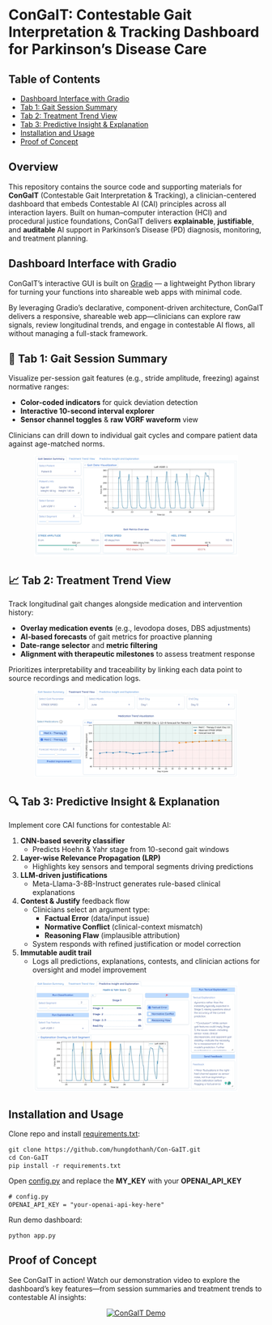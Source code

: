 
# ConGaIT: Contestable Gait Interpretation & Tracking Dashboard for Parkinson’s Disease Care


## Table of Contents

- [Dashboard Interface with Gradio](#dashboard-interface-with-gradio) 
- [Tab 1: Gait Session Summary](#tab-1-gait-session-summary)  
- [Tab 2: Treatment Trend View](#tab-2-treatment-trend-view)  
- [Tab 3: Predictive Insight & Explanation](#tab-3-predictive-insight--explanation)  
- [Installation and Usage](#installation-and-usage)
- [Proof of Concept](proof-of-concept)


## Overview

This repository contains the source code and supporting materials for **ConGaIT** (Contestable Gait Interpretation & Tracking), a clinician-centered dashboard that embeds Contestable AI (CAI) principles across all interaction layers. Built on human–computer interaction (HCI) and procedural justice foundations, ConGaIT delivers **explainable**, **justifiable**, and **auditable** AI support in Parkinson’s Disease (PD) diagnosis, monitoring, and treatment planning.


## Dashboard Interface with Gradio

ConGaIT’s interactive GUI is built on [Gradio](https://github.com/gradio-app/gradio) — a lightweight Python library for turning your functions into shareable web apps with minimal code.

By leveraging Gradio’s declarative, component-driven architecture, ConGaIT delivers a responsive, shareable web app—clinicians can explore raw signals, review longitudinal trends, and engage in contestable AI flows, all without managing a full-stack framework.


## 📝 Tab 1: Gait Session Summary

Visualize per-session gait features (e.g., stride amplitude, freezing) against normative ranges:

- **Color-coded indicators** for quick deviation detection  
- **Interactive 10-second interval explorer**  
- **Sensor channel toggles** & **raw VGRF waveform** view  

Clinicians can drill down to individual gait cycles and compare patient data against age-matched norms.

<p align="center">
    <img src="figures/tab1.jpeg" alt="Gait Session Summary" width="80%" />
</p>


## 📈 Tab 2: Treatment Trend View

Track longitudinal gait changes alongside medication and intervention history:

- **Overlay medication events** (e.g., levodopa doses, DBS adjustments)  
- **AI-based forecasts** of gait metrics for proactive planning  
- **Date-range selector** and **metric filtering**  
- **Alignment with therapeutic milestones** to assess treatment response  

Prioritizes interpretability and traceability by linking each data point to source recordings and medication logs.

<p align="center">
    <img src="figures/tab2.jpeg" alt="Treatment Trend View" width="80%" />
</p>


## 🔍 Tab 3: Predictive Insight & Explanation

Implement core CAI functions for contestable AI:

1. **CNN-based severity classifier**  
   - Predicts Hoehn & Yahr stage from 10-second gait windows  
2. **Layer-wise Relevance Propagation (LRP)**  
   - Highlights key sensors and temporal segments driving predictions  
3. **LLM-driven justifications**  
   - Meta-Llama-3-8B-Instruct generates rule-based clinical explanations  
4. **Contest & Justify** feedback flow  
   - Clinicians select an argument type:
     - **Factual Error** (data/input issue)  
     - **Normative Conflict** (clinical-context mismatch)  
     - **Reasoning Flaw** (implausible attribution)  
   - System responds with refined justification or model correction  
5. **Immutable audit trail**  
   - Logs all predictions, explanations, contests, and clinician actions for oversight and model improvement

<p align="center">
    <img src="figures/tab3.jpeg" alt="Predictive Insights and Explanations" width="80%" />
</p>


## Installation and Usage
Clone repo and install [requirements.txt](requirements.txt):

```
git clone https://github.com/hungdothanh/Con-GaIT.git
cd Con-GaIT
pip install -r requirements.txt
```

Open [config.py](config.py) and replace the **MY_KEY** with your **OPENAI_API_KEY**
```
# config.py
OPENAI_API_KEY = "your-openai-api-key-here"
```

Run demo dashboard: 
```
python app.py
```

## Proof of Concept

See ConGaIT in action! Watch our demonstration video to explore the dashboard’s key features—from session summaries and treatment trends to contestable AI insights:

<p align="center">
  <a href="https://youtu.be/vpFJyan8fIQ">
    <img src="figures/demo_thumbnail.png" alt="ConGaIT Demo" width="80%" />
  </a>
</p>

